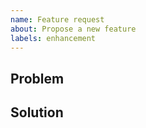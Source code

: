 ```yaml
---
name: Feature request
about: Propose a new feature
labels: enhancement
---
```


## Problem

<!-- Describe the current situation, and how it is problematic. -->

## Solution

<!-- Describe the new feature, and how it would solve this problem. -->
